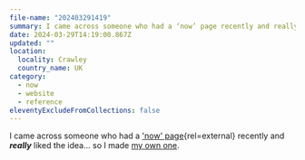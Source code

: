 ```yaml
---
file-name: "202403291419"
summary: I came across someone who had a ‘now’ page recently and really liked the idea. So I made my own one.
date: 2024-03-29T14:19:00.867Z
updated: ""
location:
  locality: Crawley
  country_name: UK
category:
  - now
  - website
  - reference
eleventyExcludeFromCollections: false
---
```


I came across someone who had a ['now' page](https://nownownow.com/){rel=external} recently and ***really*** liked the idea... so I made [my own one](/now).
